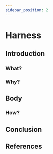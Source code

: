 ```yaml
---
sidebar_position: 2
---
```


# Harness

## Introduction
### What?

### Why?

## Body
### How?

## Conclusion

## References